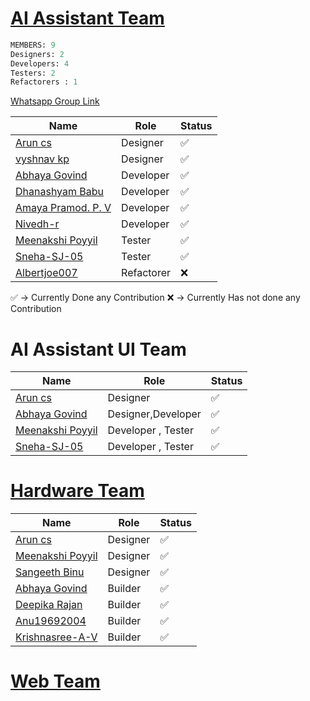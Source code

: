 # [AI Assistant Team](https://github.com/orgs/Embedded-Systems-GCEK/teams/ai-assistant-team)


```sql
MEMBERS: 9
Designers: 2
Developers: 4
Testers: 2
Refactorers : 1 
```
[Whatsapp Group Link](https://chat.whatsapp.com/Ga3031FhGwwFcBlmVDQV36)

| Name                                                                                     | Role       | Status |
| ---------------------------------------------------------------------------------------- | ---------- | ------ |
| [Arun cs](https://github.com/orgs/Embedded-Systems-GCEK/people/aruncs31s)                | Designer   | ✅      |
| [vyshnav kp](https://github.com/orgs/Embedded-Systems-GCEK/people/vyshnav8486)           | Designer   | ✅      |
| [Abhaya Govind](https://github.com/orgs/Embedded-Systems-GCEK/people/AbhayaGovind)       | Developer  | ✅      |
| [Dhanashyam Babu](https://github.com/orgs/Embedded-Systems-GCEK/people/dhanashyam18)     | Developer  | ✅      |
| [Amaya Pramod. P. V](https://github.com/orgs/Embedded-Systems-GCEK/people/AmayaPramod)   | Developer  | ✅      |
| [Nivedh-r](https://github.com/orgs/Embedded-Systems-GCEK/people/Nivedh-r)                | Developer  | ✅      |
| [Meenakshi Poyyil](https://github.com/orgs/Embedded-Systems-GCEK/people/MeenakshiPoyyil) | Tester     | ✅      |
| [Sneha-SJ-05](https://github.com/orgs/Embedded-Systems-GCEK/people/Sneha-SJ-05)          | Tester     | ✅      |
| [Albertjoe007](https://github.com/orgs/Embedded-Systems-GCEK/people/Albertjoe007)        | Refactorer | ❌      |
✅ -> Currently Done any Contribution 
❌ -> Currently Has not done any Contribution

# AI Assistant UI Team 


| Name                                                                                     | Role               | Status |
| ---------------------------------------------------------------------------------------- | ------------------ | ------ |
| [Arun cs](https://github.com/orgs/Embedded-Systems-GCEK/people/aruncs31s)                | Designer           | ✅      |
| [Abhaya Govind](https://github.com/orgs/Embedded-Systems-GCEK/people/AbhayaGovind)       | Designer,Developer | ✅      |
| [Meenakshi Poyyil](https://github.com/orgs/Embedded-Systems-GCEK/people/MeenakshiPoyyil) | Developer , Tester | ✅      |
| [Sneha-SJ-05](https://github.com/orgs/Embedded-Systems-GCEK/people/Sneha-SJ-05)          | Developer , Tester | ✅      |




#  [Hardware Team](https://github.com/orgs/Embedded-Systems-GCEK/teams/hardware-team)

| Name                                                                                     | Role     | Status |
| ---------------------------------------------------------------------------------------- | -------- | ------ |
| [Arun cs](https://github.com/orgs/Embedded-Systems-GCEK/people/aruncs31s)                | Designer | ✅      |
| [Meenakshi Poyyil](https://github.com/orgs/Embedded-Systems-GCEK/people/MeenakshiPoyyil) | Designer | ✅      |
| [Sangeeth Binu](https://github.com/orgs/Embedded-Systems-GCEK/people/Sangeeth-binu)      | Designer | ✅      |
| [Abhaya Govind](https://github.com/orgs/Embedded-Systems-GCEK/people/AbhayaGovind)       | Builder  | ✅      |
| [Deepika Rajan](https://github.com/orgs/Embedded-Systems-GCEK/people/DEEPIKARAJAN-E)     | Builder  | ✅      |
| [Anu19692004](https://github.com/orgs/Embedded-Systems-GCEK/people/isro19692004geck)     | Builder  | ✅      |
| [Krishnasree-A-V](https://github.com/orgs/Embedded-Systems-GCEK/people/Krishnasree-A-V)  | Builder  | ✅      |




# [Web Team](https://github.com/orgs/Embedded-Systems-GCEK/teams/web-team)

